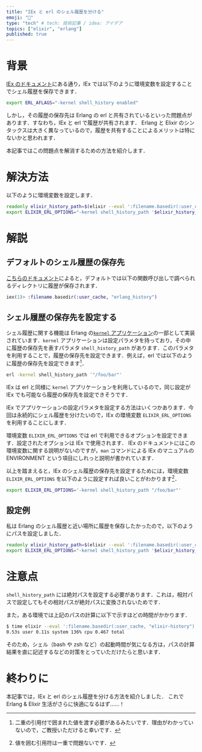 ```yaml
---
title: "IEx と erl のシェル履歴を分ける"
emoji: "🤼"
type: "tech" # tech: 技術記事 / idea: アイデア
topics: ["elixir", "erlang"]
published: true
---
```


# 背景

[IEx のドキュメント](https://hexdocs.pm/iex/IEx.html#module-shell-history)にある通り，IEx では以下のように環境変数を設定することでシェル履歴を保存できます．

```bash
export ERL_AFLAGS="-kernel shell_history enabled"
```

しかし，その履歴の保存先は Erlang の erl と共有されているといった問題点があります．すなわち，IEx と erl で履歴が共有されます．
Erlang と Elixir のシンタックスは大きく異なっているので，履歴を共有することによるメリットは特にないかと思われます．

本記事ではこの問題点を解消するための方法を紹介します．

# 解決方法

以下のように環境変数を設定します．

```bash
readonly elixir_history_path=$(elixir --eval ':filename.basedir(:user_cache, "elixir-history") |> IO.write()')
export ELIXIR_ERL_OPTIONS="-kernel shell_history_path '$elixir_history_path'"
```

# 解説

## デフォルトのシェル履歴の保存先

[こちらのドキュメント](https://erlang.org/doc/man/kernel_app.html)によると，デフォルトでは以下の関数呼び出しで調べられるディレクトリに履歴が保存されます．

```elixir
iex(1)> :filename.basedir(:user_cache, "erlang_history")
```

## シェル履歴の保存先を設定する

シェル履歴に関する機能は Erlang の[`kernel` アプリケーション](https://erlang.org/doc/man/kernel_app.html)の一部として実装されています．`kernel` アプリケーションは設定パラメタを持っており，その中に履歴の保存先を表すパラメタ `shell_history_path` があります．このパラメタを利用することで，履歴の保存先を設定できます．例えば，erl では以下のように履歴の保存先を設定できます[^1]．

```bash
erl -kernel shell_history_path '"/foo/bar"'
```

IEx は erl と同様に `kernel` アプリケーションを利用しているので，同じ設定が IEx でも可能なら履歴の保存先を設定できそうです．

IEx でアプリケーションの設定パラメタを設定する方法はいくつかあります．今回は永続的にシェル履歴を分けたいので，IEx の環境変数 `ELIXIR_ERL_OPTIONS` を利用することにします．

環境変数 `ELIXIR_ERL_OPTIONS` では erl で利用できるオプションを設定できます．設定されたオプションは IEx で使用されます．
IEx のドキュメントにはこの環境変数に関する説明がないのですが，`man` コマンドによる IEx のマニュアルの ENVIRONMENT という項目にしれっと説明が書かれています．

以上を踏まえると，IEx のシェル履歴の保存先を設定するためには，環境変数 `ELIXIR_ERL_OPTIONS` を以下のように設定すれば良いことがわかります[^2]．

```bash
export ELIXIR_ERL_OPTIONS='-kernel shell_history_path "/foo/bar"'
```

## 設定例

私は Erlang のシェル履歴と近い場所に履歴を保存したかったので，以下のようにパスを設定しました．

```bash
readonly elixir_history_path=$(elixir --eval ':filename.basedir(:user_cache, "elixir-history") |> IO.write()')
export ELIXIR_ERL_OPTIONS="-kernel shell_history_path '$elixir_history_path'"
```

# 注意点

`shell_history_path` には絶対パスを設定する必要があります．これは，相対パスで設定してもその相対パスが絶対パスに変換されないためです．

また，ある環境では上記のパスの計算に以下で示すほどの時間がかかります．

```bash
$ time elixir --eval ':filename.basedir(:user_cache, "elixir-history") |> IO.write()'
0.53s user 0.11s system 136% cpu 0.467 total
```

そのため，シェル（bash や zsh など）の起動時間が気になる方は，パスの計算結果を直に記述するなどの対策をとっていただけたらと思います．

# 終わりに

本記事では，IEx と erl のシェル履歴を分ける方法を紹介しました．
これで Erlang & Elixir 生活がさらに快適になるはず......！

[^1]: 二重の引用付で囲まれた値を渡す必要があるみたいです．理由がわかっていないので，ご教授いただけると幸いです．
[^2]: 値を囲む引用符は一重で問題ないです．
